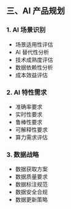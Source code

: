 ## 三、AI 产品规划

### 1. AI 场景识别

- 场景适用性评估
- AI 替代性分析
- 技术成熟度评估
- 数据依赖性分析
- 成本效益评估

### 2. AI 特性需求

- 准确率要求
- 实时性要求
- 鲁棒性要求
- 可解释性要求
- 算力需求评估

### 3. 数据战略

- 数据获取方案
- 数据质量要求
- 数据标注规范
- 数据安全合规
- 数据更新策略
